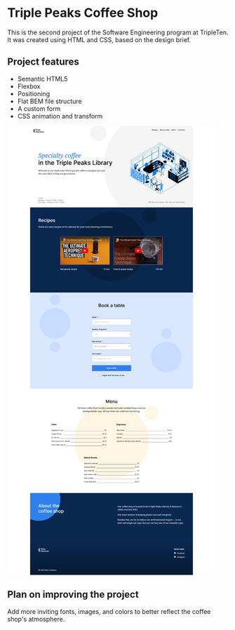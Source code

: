 # Triple Peaks Coffee Shop

This is the second project of the Software Engineering program at TripleTen. It was created using HTML and CSS, based on the design brief.

## Project features

- Semantic HTML5
- Flexbox
- Positioning
- Flat BEM file structure
- A custom form
- CSS animation and transform

![Alt text](<Screenshot 2024-01-17 at 12-42-00 Coffee Shop.png>)

## Plan on improving the project

Add more inviting fonts, images, and colors to better reflect the coffee shop's atmosphere.
